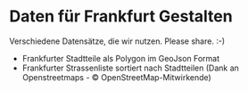 Daten für Frankfurt Gestalten
====

Verschiedene Datensätze, die wir nutzen. Please share. :-)

- Frankfurter Stadtteile als Polygon im GeoJson Format
- Frankfurter Strassenliste sortiert nach Stadtteilen (Dank an Openstreetmaps - © OpenStreetMap-Mitwirkende)
